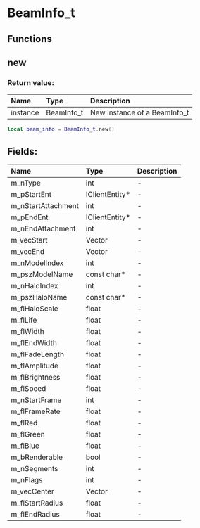 # BeamInfo_t

## Functions

## new

### Return value:

| Name | Type | Description |
| :--- | :--- | :--- |
| instance | BeamInfo_t | New instance of a BeamInfo_t |

```lua
local beam_info = BeamInfo_t.new()
```

## Fields:

| Name | Type | Description |
| :--- | :--- | :--- |
| m_nType | int | - |
| m_pStartEnt | IClientEntity* | - |
| m_nStartAttachment | int | - |
| m_pEndEnt | IClientEntity* | - |
| m_nEndAttachment | int | - |
| m_vecStart | Vector | - |
| m_vecEnd | Vector | - |
| m_nModelIndex | int | - |
| m_pszModelName | const char* | - |
| m_nHaloIndex | int | - |
| m_pszHaloName | const char* | - |
| m_flHaloScale | float | - |
| m_flLife | float | - |
| m_flWidth | float | - |
| m_flEndWidth | float | - |
| m_flFadeLength | float | - |
| m_flAmplitude | float | - |
| m_flBrightness | float | - |
| m_flSpeed | float | - |
| m_nStartFrame | int | - |
| m_flFrameRate | float | - |
| m_flRed | float | - |
| m_flGreen | float | - |
| m_flBlue | float | - |
| m_bRenderable | bool | - |
| m_nSegments | int | - |
| m_nFlags | int | - |
| m_vecCenter | Vector | - |
| m_flStartRadius | float | - |
| m_flEndRadius | float | - |
